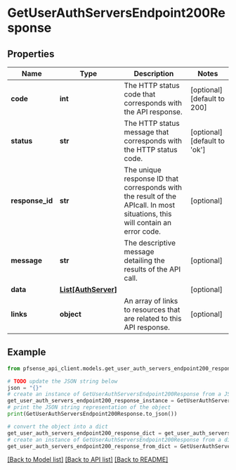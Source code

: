 # GetUserAuthServersEndpoint200Response


## Properties

Name | Type | Description | Notes
------------ | ------------- | ------------- | -------------
**code** | **int** | The HTTP status code that corresponds with the API response. | [optional] [default to 200]
**status** | **str** | The HTTP status message that corresponds with the HTTP status code. | [optional] [default to 'ok']
**response_id** | **str** | The unique response ID that corresponds with the result of the APIcall. In most situations, this will contain an error code. | [optional] 
**message** | **str** | The descriptive message detailing the results of the API call. | [optional] 
**data** | [**List[AuthServer]**](AuthServer.md) |  | [optional] 
**links** | **object** | An array of links to resources that are related to this API response. | [optional] 

## Example

```python
from pfsense_api_client.models.get_user_auth_servers_endpoint200_response import GetUserAuthServersEndpoint200Response

# TODO update the JSON string below
json = "{}"
# create an instance of GetUserAuthServersEndpoint200Response from a JSON string
get_user_auth_servers_endpoint200_response_instance = GetUserAuthServersEndpoint200Response.from_json(json)
# print the JSON string representation of the object
print(GetUserAuthServersEndpoint200Response.to_json())

# convert the object into a dict
get_user_auth_servers_endpoint200_response_dict = get_user_auth_servers_endpoint200_response_instance.to_dict()
# create an instance of GetUserAuthServersEndpoint200Response from a dict
get_user_auth_servers_endpoint200_response_from_dict = GetUserAuthServersEndpoint200Response.from_dict(get_user_auth_servers_endpoint200_response_dict)
```
[[Back to Model list]](../README.md#documentation-for-models) [[Back to API list]](../README.md#documentation-for-api-endpoints) [[Back to README]](../README.md)


